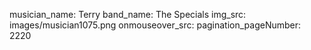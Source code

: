 musician_name: Terry
band_name: The Specials
img_src: images/musician1075.png
onmouseover_src: 
pagination_pageNumber: 2220